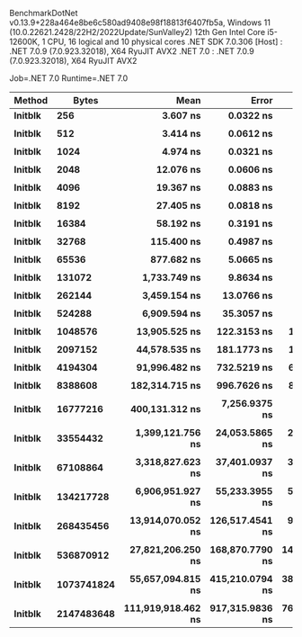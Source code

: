 
BenchmarkDotNet v0.13.9+228a464e8be6c580ad9408e98f18813f6407fb5a, Windows 11 (10.0.22621.2428/22H2/2022Update/SunValley2)
12th Gen Intel Core i5-12600K, 1 CPU, 16 logical and 10 physical cores
.NET SDK 7.0.306
  [Host]   : .NET 7.0.9 (7.0.923.32018), X64 RyuJIT AVX2
  .NET 7.0 : .NET 7.0.9 (7.0.923.32018), X64 RyuJIT AVX2

Job=.NET 7.0  Runtime=.NET 7.0  

 Method  | Bytes      | Mean               | Error           | StdDev          | Min                | Max                | Ratio |
-------- |----------- |-------------------:|----------------:|----------------:|-------------------:|-------------------:|------:|
 **Initblk** | **256**        |           **3.607 ns** |       **0.0322 ns** |       **0.0301 ns** |           **3.560 ns** |           **3.668 ns** |  **1.00** |
         |            |                    |                 |                 |                    |                    |       |
 **Initblk** | **512**        |           **3.414 ns** |       **0.0612 ns** |       **0.0573 ns** |           **3.334 ns** |           **3.532 ns** |  **1.00** |
         |            |                    |                 |                 |                    |                    |       |
 **Initblk** | **1024**       |           **4.974 ns** |       **0.0321 ns** |       **0.0300 ns** |           **4.931 ns** |           **5.041 ns** |  **1.00** |
         |            |                    |                 |                 |                    |                    |       |
 **Initblk** | **2048**       |          **12.076 ns** |       **0.0606 ns** |       **0.0537 ns** |          **11.968 ns** |          **12.179 ns** |  **1.00** |
         |            |                    |                 |                 |                    |                    |       |
 **Initblk** | **4096**       |          **19.367 ns** |       **0.0883 ns** |       **0.0825 ns** |          **19.248 ns** |          **19.497 ns** |  **1.00** |
         |            |                    |                 |                 |                    |                    |       |
 **Initblk** | **8192**       |          **27.405 ns** |       **0.0818 ns** |       **0.0725 ns** |          **27.283 ns** |          **27.518 ns** |  **1.00** |
         |            |                    |                 |                 |                    |                    |       |
 **Initblk** | **16384**      |          **58.192 ns** |       **0.3191 ns** |       **0.2985 ns** |          **57.516 ns** |          **58.637 ns** |  **1.00** |
         |            |                    |                 |                 |                    |                    |       |
 **Initblk** | **32768**      |         **115.400 ns** |       **0.4987 ns** |       **0.4164 ns** |         **114.795 ns** |         **116.216 ns** |  **1.00** |
         |            |                    |                 |                 |                    |                    |       |
 **Initblk** | **65536**      |         **877.682 ns** |       **5.0665 ns** |       **4.2308 ns** |         **868.856 ns** |         **884.112 ns** |  **1.00** |
         |            |                    |                 |                 |                    |                    |       |
 **Initblk** | **131072**     |       **1,733.749 ns** |       **9.8634 ns** |       **8.2364 ns** |       **1,717.005 ns** |       **1,746.227 ns** |  **1.00** |
         |            |                    |                 |                 |                    |                    |       |
 **Initblk** | **262144**     |       **3,459.154 ns** |      **13.0766 ns** |      **12.2319 ns** |       **3,439.988 ns** |       **3,484.496 ns** |  **1.00** |
         |            |                    |                 |                 |                    |                    |       |
 **Initblk** | **524288**     |       **6,909.594 ns** |      **35.3057 ns** |      **33.0249 ns** |       **6,868.410 ns** |       **6,969.463 ns** |  **1.00** |
         |            |                    |                 |                 |                    |                    |       |
 **Initblk** | **1048576**    |      **13,905.525 ns** |     **122.3153 ns** |     **114.4138 ns** |      **13,708.107 ns** |      **14,087.679 ns** |  **1.00** |
         |            |                    |                 |                 |                    |                    |       |
 **Initblk** | **2097152**    |      **44,578.535 ns** |     **181.1773 ns** |     **169.4734 ns** |      **44,337.872 ns** |      **44,894.391 ns** |  **1.00** |
         |            |                    |                 |                 |                    |                    |       |
 **Initblk** | **4194304**    |      **91,996.482 ns** |     **732.5219 ns** |     **685.2014 ns** |      **90,652.490 ns** |      **92,946.155 ns** |  **1.00** |
         |            |                    |                 |                 |                    |                    |       |
 **Initblk** | **8388608**    |     **182,314.715 ns** |     **996.7626 ns** |     **883.6041 ns** |     **181,075.293 ns** |     **184,015.283 ns** |  **1.00** |
         |            |                    |                 |                 |                    |                    |       |
 **Initblk** | **16777216**   |     **400,131.312 ns** |   **7,256.9375 ns** |   **6,788.1438 ns** |     **390,137.451 ns** |     **412,992.871 ns** |  **1.00** |
         |            |                    |                 |                 |                    |                    |       |
 **Initblk** | **33554432**   |   **1,399,121.756 ns** |  **24,053.5865 ns** |  **25,737.0680 ns** |   **1,347,503.906 ns** |   **1,437,688.672 ns** |  **1.00** |
         |            |                    |                 |                 |                    |                    |       |
 **Initblk** | **67108864**   |   **3,318,827.623 ns** |  **37,401.0937 ns** |  **33,155.0954 ns** |   **3,269,146.875 ns** |   **3,390,753.906 ns** |  **1.00** |
         |            |                    |                 |                 |                    |                    |       |
 **Initblk** | **134217728**  |   **6,906,951.927 ns** |  **55,233.3955 ns** |  **51,665.3524 ns** |   **6,838,621.094 ns** |   **6,995,866.406 ns** |  **1.00** |
         |            |                    |                 |                 |                    |                    |       |
 **Initblk** | **268435456**  |  **13,914,070.052 ns** | **126,517.4541 ns** |  **98,776.5062 ns** |  **13,740,356.250 ns** |  **14,082,467.188 ns** |  **1.00** |
         |            |                    |                 |                 |                    |                    |       |
 **Initblk** | **536870912**  |  **27,821,206.250 ns** | **168,870.7790 ns** | **149,699.5470 ns** |  **27,492,803.125 ns** |  **28,058,640.625 ns** |  **1.00** |
         |            |                    |                 |                 |                    |                    |       |
 **Initblk** | **1073741824** |  **55,657,094.815 ns** | **415,210.0794 ns** | **388,387.7659 ns** |  **55,004,877.778 ns** |  **56,251,988.889 ns** |  **1.00** |
         |            |                    |                 |                 |                    |                    |       |
 **Initblk** | **2147483648** | **111,919,918.462 ns** | **917,315.9836 ns** | **766,000.3918 ns** | **110,996,300.000 ns** | **113,619,180.000 ns** |  **1.00** |
